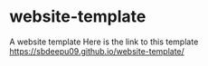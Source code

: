 # website-template
A website template 
Here is the link to this template https://sbdeepu09.github.io/website-template/
